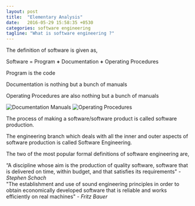 ```yaml
---
layout: post
title:  "Elementary Analysis"
date:   2016-05-29 15:58:35 +0530
categories: software engineering
tagline: "What is software engineering ?"
---
```


The definition of software is given as,

Software = Program <strong>+</strong> Documentation <strong>+</strong> Operating Procedures

Program is the <span class="udl">code</span> <i class="fa fa-code"></i>

Documentation is nothing but a bunch of <span class="udl">manuals</span> <i class="fa fa-file"></i>

Operating Procedures are also nothing but <span class="udl">a bunch of manuals</span> <i class="fa fa-file"></i>


![Documentation Manuals](/assets/documentation.png) ![Operating Procedures](/assets/operating.png)

The process of making a software/software product is called <span class="udl">software production</span>.

The engineering branch which deals with all the inner and outer aspects of software production is called <span class="udl">Software Engineering</span>.

The two of the most popular formal definitions of software engineering are,

<div class="quote">
  “A discipline whose aim is the production of quality software, software that is delivered on time, within budget, and that satisfies its requirements" - <em>Stephen Schach</em>
</div>



<div class="quote">
  "The establishment and use of sound engineering principles in order to obtain economically developed software that is reliable and works efficiently on real machines" - <em>Fritz Bauer</em>
</div>

